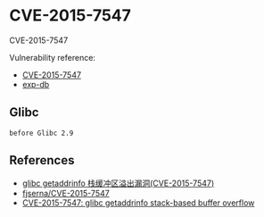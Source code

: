 # CVE-2015-7547

CVE-2015-7547

Vulnerability reference:
 * [CVE-2015-7547](http://www.cve.mitre.org/cgi-bin/cvename.cgi?name=CVE-2015-7547)  
 * [exp-db](https://www.exploit-db.com/exploits/39454/)  

## Glibc
```
before Glibc 2.9
```   


## References
* [glibc getaddrinfo 栈缓冲区溢出漏洞(CVE-2015-7547)](https://www.seebug.org/vuldb/ssvid-90749)  
* [fjserna/CVE-2015-7547](https://github.com/fjserna/CVE-2015-7547)
* [CVE-2015-7547: glibc getaddrinfo stack-based buffer overflow](https://googleonlinesecurity.blogspot.sg/2016/02/cve-2015-7547-glibc-getaddrinfo-stack.html)  





